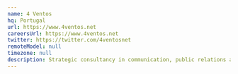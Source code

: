 ```yaml
---
name: 4 Ventos
hq: Portugal
url: https://www.4ventos.net
careersUrl: https://www.4ventos.net
twitter: https://twitter.com/4ventosnet
remoteModel: null
timezone: null
description: Strategic consultancy in communication, public relations and digital marketing.
---
```

